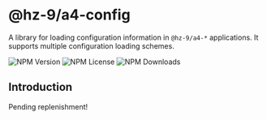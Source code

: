 # @hz-9/a4-config

A library for loading configuration information in `@hz-9/a4-*` applications. It supports multiple configuration loading schemes.

![NPM Version][npm-version-url] ![NPM License][npm-license-url] ![NPM Downloads][npm-downloads-url]

[npm-version-url]: https://img.shields.io/npm/v/@hz-9/a4-config
[npm-license-url]: https://img.shields.io/npm/l/@hz-9/a4-config
[npm-downloads-url]: https://img.shields.io/npm/d18m/@hz-9/a4-config

## Introduction

Pending replenishment!
<!-- TODO -->
